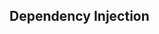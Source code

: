 <div id="title">

## Dependency Injection
</div>

<div id="body">

<include src="what/container-inParent-asPanel.md" boilerplate />
<include src="how/container-inParent-asPanel.md" boilerplate />

</div>